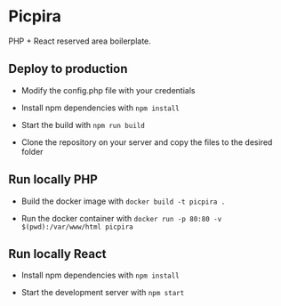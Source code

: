# Picpira

PHP + React reserved area boilerplate.

## Deploy to production

- Modify the config.php file with your credentials

- Install npm dependencies with `npm install`

- Start the build with `npm run build`

- Clone the repository on your server and copy the files to the desired folder

## Run locally PHP

- Build the docker image with `docker build -t picpira .`

- Run the docker container with `docker run -p 80:80 -v $(pwd):/var/www/html picpira`

## Run locally React

- Install npm dependencies with `npm install`

- Start the development server with `npm start`
